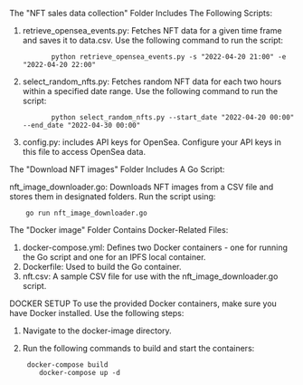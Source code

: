  The "NFT sales data collection" Folder Includes The Following Scripts:

1) retrieve_opensea_events.py: Fetches NFT data for a given time frame and saves it to data.csv. Use the following command to run the script:

              python retrieve_opensea_events.py -s "2022-04-20 21:00" -e "2022-04-20 22:00"

2) select_random_nfts.py: Fetches random NFT data for each two hours within a specified date range. Use the following command to run the script:

              python select_random_nfts.py --start_date "2022-04-20 00:00" --end_date "2022-04-30 00:00"

   
3) config.py: includes API keys for OpenSea. Configure your API keys in this file to access OpenSea data.




The "Download NFT images" Folder Includes A Go Script:

nft_image_downloader.go: Downloads NFT images from a CSV file and stores them in designated folders. Run the script using:

        go run nft_image_downloader.go





The "Docker image" Folder Contains Docker-Related Files:

1) docker-compose.yml: Defines two Docker containers - one for running the Go script and one for an IPFS local container.
2) Dockerfile: Used to build the Go container.
3) nft.csv: A sample CSV file for use with the nft_image_downloader.go script.

DOCKER SETUP
To use the provided Docker containers, make sure you have Docker installed. Use the following steps:


1) Navigate to the docker-image directory.

2) Run the following commands to build and start the containers:

        docker-compose build
           docker-compose up -d

